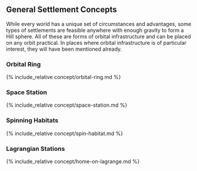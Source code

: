 ## General Settlement Concepts

While every world has a unique set of circumstances and advantages, some types of settlements are feasible anywhere with enough gravity to form a Hill sphere. All of these are forms of orbital infrastructure and can be placed on any orbit practical. In places where orbital infrastructure is of particular interest, they will have been mentioned already.

### Orbital Ring
{% include_relative concept/orbital-ring.md %}

### Space Station
{% include_relative concept/space-station.md %}

### Spinning Habitats
{% include_relative concept/spin-habitat.md %}

### Lagrangian Stations
{% include_relative concept/home-on-lagrange.md %}